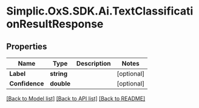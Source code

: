 # Simplic.OxS.SDK.Ai.TextClassificationResultResponse

## Properties

Name | Type | Description | Notes
------------ | ------------- | ------------- | -------------
**Label** | **string** |  | [optional] 
**Confidence** | **double** |  | [optional] 

[[Back to Model list]](../README.md#documentation-for-models) [[Back to API list]](../README.md#documentation-for-api-endpoints) [[Back to README]](../README.md)

